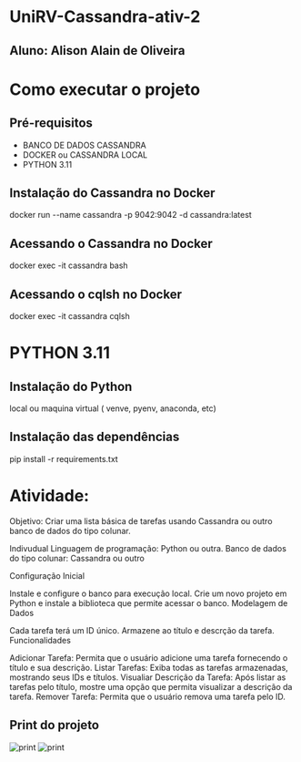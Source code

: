 # UniRV-Cassandra-ativ-2

## Aluno: Alison Alain de Oliveira

# Como executar o projeto

## Pré-requisitos

- BANCO DE DADOS CASSANDRA
- DOCKER ou CASSANDRA LOCAL
- PYTHON 3.11

## Instalação do Cassandra no Docker

docker run --name cassandra -p 9042:9042 -d cassandra:latest

## Acessando o Cassandra no Docker

docker exec -it cassandra bash

## Acessando o cqlsh no Docker

docker exec -it cassandra cqlsh

# PYTHON 3.11

## Instalação do Python

local ou maquina virtual ( venve, pyenv, anaconda, etc)

## Instalação das dependências

pip install -r requirements.txt

# Atividade:

Objetivo: Criar uma lista básica de tarefas usando Cassandra ou outro banco de dados do tipo colunar.

Indivudual
Linguagem de programação: Python ou outra.
Banco de dados do tipo colunar: Cassandra ou outro

Configuração Inicial

Instale e configure o banco para execução local.
Crie um novo projeto em Python e instale a biblioteca que permite acessar o banco.
Modelagem de Dados

Cada tarefa terá um ID único.
Armazene ao título e descrção da tarefa.
Funcionalidades

Adicionar Tarefa: Permita que o usuário adicione uma tarefa fornecendo o título e sua descrição.
Listar Tarefas: Exiba todas as tarefas armazenadas, mostrando seus IDs e títulos.
Visualiar Descrição da Tarefa: Após listar as tarefas pelo título, mostre uma opção que permita visualizar a descrição da tarefa.
Remover Tarefa: Permita que o usuário remova uma tarefa pelo ID.

## Print do projeto

![print](img/tela_01.png)
![print](img/tela_02.png)

